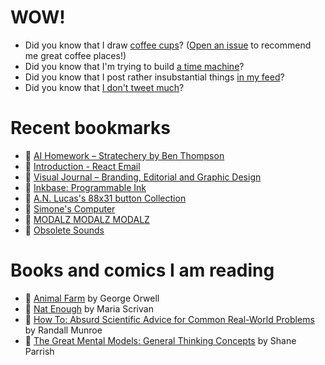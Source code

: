 # WOW!

- Did you know that I draw [coffee cups](https://papercups.mamuso.net/)? ([Open an issue](https://github.com/mamuso/papercups/issues) to recommend me great coffee places!)
- Did you know that I'm trying to build [a time machine](https://github.com/mamuso/fluxcapacitor)?
- Did you know that I post rather insubstantial things [in my feed](https://feed.mamuso.net/)?
- Did you know that [I don't tweet much](https://twitter.com/mamuso)?

# Recent bookmarks

- 👀 [AI Homework – Stratechery by Ben Thompson](https://stratechery.com/2022/ai-homework/)
- 👀 [Introduction - React Email](https://react.email/docs/introduction)
- 👀 [Visual Journal – Branding, Editorial and Graphic Design](https://visualjournal.it/page:6)
- 👀 [Inkbase: Programmable Ink](https://www.inkandswitch.com/inkbase/)
- 👀 [A.N. Lucas's 88x31 button Collection](https://anlucas.neocities.org/88x31Buttons.html)
- 👀 [Simone's Computer](https://simone.computer/#/webdesktops)
- 👀 [MODALZ MODALZ MODALZ](https://modalzmodalzmodalz.com/)
- 👀 [Obsolete Sounds](https://citiesandmemory.com/obsolete-sounds/)


# Books and comics I am reading

- 📘 [Animal Farm](https://www.goodreads.com/book/show/8349198) by George Orwell
- 📘 [Nat Enough](https://www.goodreads.com/book/show/45714795) by Maria Scrivan
- 📘 [How To: Absurd Scientific Advice for Common Real-World Problems](https://www.goodreads.com/book/show/43851501) by Randall Munroe
- 📘 [The Great Mental Models: General Thinking Concepts](https://www.goodreads.com/book/show/58103132) by Shane Parrish

